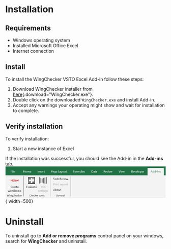 # Installation

## Requirements

- Windows operating system
- Installed Microsoft Office Excel
- Internet connection

## Install

To install the WingChecker VSTO Excel Add-in follow these steps:

1. Download WingChecker installer from [here](../files/setup.exe){:download="WingChecker.exe"}.
3. Double click on the downloaded `WingChecker.exe` and install Add-in.
4. Accept any warnings your operating might show and wait for installation to complete.

## Verify installation

To verify installation:

1. Start a new instance of Excel

If the installation was successful, you should see the Add-in in the **Add-ins** tab.
![Image title](../images/verify_installation.png){ width=500}

# Uninstall

To uninstall go to **Add or remove programs** control panel on your windows, search for **WingChecker** and uninstall.